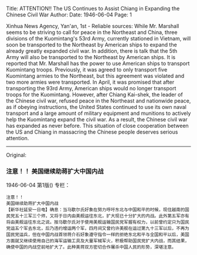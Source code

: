 Title: ATTENTION!! The US Continues to Assist Chiang in Expanding the Chinese Civil War
Author:
Date: 1946-06-04
Page: 1

Xinhua News Agency, Yan'an, 1st - Reliable sources: While Mr. Marshall seems to be striving to call for peace in the Northeast and China, three divisions of the Kuomintang's 53rd Army, currently stationed in Vietnam, will soon be transported to the Northeast by American ships to expand the already greatly expanded civil war. In addition, there is talk that the 5th Army will also be transported to the Northeast by American ships. It is reported that Mr. Marshall has the power to use American ships to transport Kuomintang troops. Previously, it was agreed to only transport five Kuomintang armies to the Northeast, but this agreement was violated and two more armies were transported. In April, it was promised that after transporting the 93rd Army, American ships would no longer transport troops for the Kuomintang. However, after Chiang Kai-shek, the leader of the Chinese civil war, refused peace in the Northeast and nationwide peace, as if obeying instructions, the United States continued to use its own naval transport and a large amount of military equipment and munitions to actively help the Kuomintang expand the civil war. As a result, the Chinese civil war has expanded as never before. This situation of close cooperation between the US and Chiang in massacring the Chinese people deserves serious attention.



<hr /> 

Original: 


### 注意！！  美国继续助蒋扩大中国内战

1946-06-04
第1版()
专栏：

    注意！！
    美国继续助蒋扩大中国内战
    【新华社延安一日电】确息：当马歇尔氏好象在努力呼吁东北与中国和平的时候，现住越南的国民党五十三军三个师，又将于日内由美舰运往东北，扩大现已十分扩大的内战。此外第五军亦有将由美舰运往东北之说。按马歇尔氏对于使用美舰运输国民党军握有权力，以前曾约定只为国民党运五个军去东北，后乃违约增运两个军，四月间又曾约许美舰在运过第九十三军以后，不再为国民党运兵，但在中国内战首领蒋介石好象遵守指令一样的拒绝东北和平与全国和平以后，美国方面就又继续使用自己的海军运输工具及大量军械军火，积极帮助国民党扩大内战，而其结果，确使中国的内战空前地扩大了。此种美蒋双方密切合作屠杀中国人民的形势，深堪注意。
